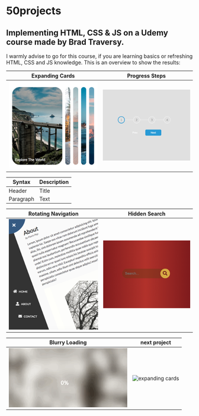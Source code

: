 # 50projects

## Implementing HTML, CSS &amp; JS on a Udemy course made by Brad Traversy.

I warmly advise to go for this course, if you are learning basics or refreshing HTML, CSS and JS knowledge.
This is an overview to show the results:

| Expanding Cards   |   Progress Steps |
| :------: | :------: |
| [![expanding cards](images/01.png)](https://krisbaranski.github.io/50projects/course/01.expanding_cards/index.html)   |   ![progress steps](images/02.png) |


| Syntax | Description |
| ----------- | ----------- |
| Header | Title |
| Paragraph | Text |


| Rotating Navigation | Hidden Search |
| ------ | ------ |
| ![rotating navigation](images/03.png) | ![hidden search](images/04.png) |





| Blurry Loading | next project |
| ------ | ------ |
| ![blurry loading](images/05.gif) | ![expanding cards](images/06.png) |





